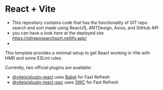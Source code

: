 # React + Vite

- This repository contains code that has the functionality of GIT repo search and sort made using ReactJS, ANTDesign, Axios, and GitHub API
- you can have a look here at the deployed site https://gitreposearchsort.netlify.app/
- 
This template provides a minimal setup to get React working in Vite with HMR and some ESLint rules.

Currently, two official plugins are available:

- [@vitejs/plugin-react](https://github.com/vitejs/vite-plugin-react/blob/main/packages/plugin-react/README.md) uses [Babel](https://babeljs.io/) for Fast Refresh
- [@vitejs/plugin-react-swc](https://github.com/vitejs/vite-plugin-react-swc) uses [SWC](https://swc.rs/) for Fast Refresh
